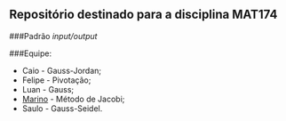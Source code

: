 Repositório destinado para a disciplina MAT174
---------------

###Padrão _input/output_


###Equipe:

- Caio - Gauss-Jordan;
- Felipe - Pivotação;
- Luan - Gauss;
- [Marino](mailto:intmarinoreturn0@gmail.com) - Método de Jacobi;
- Saulo - Gauss-Seidel.
